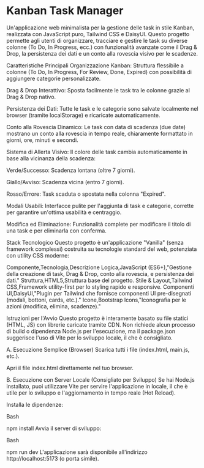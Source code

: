 # Kanban Task Manager
Un'applicazione web minimalista per la gestione delle task in stile Kanban, realizzata con JavaScript puro, Tailwind CSS e DaisyUI. Questo progetto permette agli utenti di organizzare, tracciare e gestire le task su diverse colonne (To Do, In Progress, ecc.) con funzionalità avanzate come il Drag & Drop, la persistenza dei dati e un conto alla rovescia visivo per le scadenze.

Caratteristiche Principali
Organizzazione Kanban: Struttura flessibile a colonne (To Do, In Progress, For Review, Done, Expired) con possibilità di aggiungere categorie personalizzate.

Drag & Drop Interattivo: Sposta facilmente le task tra le colonne grazie al Drag & Drop nativo.

Persistenza dei Dati: Tutte le task e le categorie sono salvate localmente nel browser (tramite localStorage) e ricaricate automaticamente.

Conto alla Rovescia Dinamico: Le task con data di scadenza (due date) mostrano un conto alla rovescia in tempo reale, chiaramente formattato in giorni, ore, minuti e secondi.

Sistema di Allerta Visivo: Il colore delle task cambia automaticamente in base alla vicinanza della scadenza:

Verde/Successo: Scadenza lontana (oltre 7 giorni).

Giallo/Avviso: Scadenza vicina (entro 7 giorni).

Rosso/Errore: Task scaduta o spostata nella colonna "Expired".

Modali Usabili: Interfacce pulite per l'aggiunta di task e categorie, corrette per garantire un'ottima usabilità e centraggio.

Modifica ed Eliminazione: Funzionalità complete per modificare il titolo di una task e per eliminarla con conferma.


Stack Tecnologico
Questo progetto è un'applicazione "Vanilla" (senza framework complessi) costruita su tecnologie standard del web, potenziata con utility CSS moderne:

Componente,Tecnologia,Descrizione
Logica,JavaScript (ES6+),"Gestione della creazione di task, Drag & Drop, conto alla rovescia, e persistenza dei dati."
Struttura,HTML5,Struttura base del progetto.
Stile & Layout,Tailwind CSS,Framework utility-first per lo styling rapido e responsive.
Componenti UI,DaisyUI,"Plugin per Tailwind che fornisce componenti UI pre-disegnati (modali, bottoni, cards, etc.)."
Icone,Bootstrap Icons,"Iconografia per le azioni (modifica, elimina, scadenze)." 

Istruzioni per l'Avvio
Questo progetto è interamente basato su file statici (HTML, JS) con librerie caricate tramite CDN. Non richiede alcun processo di build o dipendenza Node.js per l'esecuzione, ma il package.json suggerisce l'uso di Vite per lo sviluppo locale, il che è consigliato.

A. Esecuzione Semplice (Browser)
Scarica tutti i file (index.html, main.js, etc.).

Apri il file index.html direttamente nel tuo browser.

B. Esecuzione con Server Locale (Consigliato per Sviluppo)
Se hai Node.js installato, puoi utilizzare Vite per servire l'applicazione in locale, il che è utile per lo sviluppo e l'aggiornamento in tempo reale (Hot Reload).

Installa le dipendenze:

Bash

npm install
Avvia il server di sviluppo:

Bash

npm run dev
L'applicazione sarà disponibile all'indirizzo http://localhost:5173 (o porta simile).

